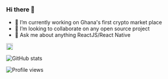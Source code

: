 ### Hi there 👋

<!--
**code-fi/code-fi** is a ✨ _special_ ✨ repository because its `README.md` (this file) appears on your GitHub profile.

Here are some ideas to get you started:


- 🌱 I’m currently learning ...

- 🤔 I’m looking for help with ...

- 📫 How to reach me: ...
- 😄 Pronouns: ...
- ⚡ Fun fact: ...
-->

- 🔭 I’m currently working on Ghana's first crypto market place
- 👯 I’m looking to collaborate on any open source project
- 💬 Ask me about anything ReactJS/React Native

[<img src='https://cdn.jsdelivr.net/npm/simple-icons@3.0.1/icons/github.svg' alt='github' height='18'>](https://github.com/code-fi) 

![GitHub stats](https://github-readme-stats.vercel.app/api?username=code-fi&show_icons=true)  

![Profile views](https://gpvc.arturio.dev/code-fi) 

